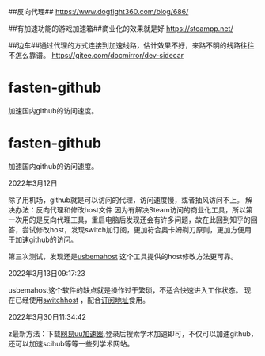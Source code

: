 ##反向代理##
https://www.dogfight360.com/blog/686/

##有加速功能的游戏加速箱##商业化的效果就是好
https://steampp.net/

##边车##通过代理的方式连接到加速线路，估计效果不好，来路不明的线路往往不怎么靠谱。
https://gitee.com/docmirror/dev-sidecar

# fasten-github
加速国内github的访问速度。
# fasten-github
加速国内github的访问速度。

2022年3月12日

  除了用机场，github就是可以访问的代理，访问速度慢，或者抽风访问不上。
  解决办法：反向代理和修改host文件
  因为有解决Steam访问的商业化工具，所以第一次用的是反向代理工具，重启电脑后发现还会有许多问题，故在此回到知乎的回答，尝试修改host，发现switch加订阅，更加符合奥卡姆剃刀原则，更加方便用于加速github的访问。

  第三次测试，发现还是[usbemahost](https://www.dogfight360.com/blog/475/) 这个工具提供的host修改方法更可靠。

2022年3月13日09:17:23

  usbemahost这个软件的缺点就是操作过于繁琐，不适合快速进入工作状态。
  现在已经使用[switchhost](https://swh.app/zh/) ，配合[订阅地址](https://raw.hellogithub.com/hosts)食用。

2022年3月30日11:34:42

  z最新方法：下载[网易uu加速器](https://uu.gdl.netease.com/4036/UU-4.20.1.exe),登录后搜索学术加速即可，不仅可以加速github，还可以加速scihub等等一些列学术网站。
